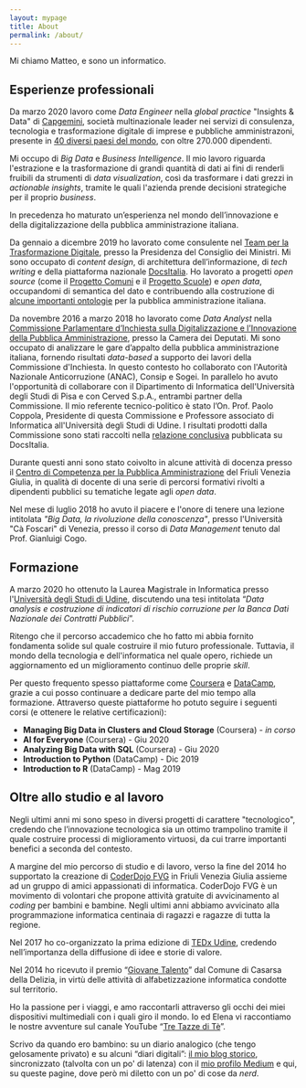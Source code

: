 ```yaml
---
layout: mypage
title: About
permalink: /about/
---
```


Mi chiamo Matteo, e sono un informatico.

Esperienze professionali
---------------------------
Da marzo 2020 lavoro come _Data Engineer_ nella _global practice_ "Insights & Data" di [Capgemini][Capgemini], società multinazionale leader nei servizi di consulenza, tecnologia e trasformazione digitale di imprese e pubbliche amministrazoni, presente in [40 diversi paesi del mondo][CapgeminiOffice], con oltre 270.000 dipendenti.

Mi occupo di _Big Data_ e _Business Intelligence_. Il mio lavoro riguarda l'estrazione e la trasformazione di grandi quantità di dati ai fini di renderli fruibili da strumenti di _data visualization_, così da trasformare i dati grezzi in _actionable insights_, tramite le quali l'azienda prende decisioni strategiche per il proprio _business_.

In precedenza ho maturato un’esperienza nel mondo dell’innovazione e della digitalizzazione della pubblica amministrazione italiana.

Da gennaio a dicembre 2019 ho lavorato come consulente nel [Team per la Trasformazione Digitale][teamdigitalelink], presso la Presidenza del Consiglio dei Ministri. Mi sono occupato di _content design_, di architettura dell’informazione, di _tech writing_ e della piattaforma nazionale [DocsItalia][docsitalialink]. Ho lavorato a progetti _open source_ (come il [Progetto Comuni][ProgettoComuni] e il [Progetto Scuole][ProgettoScuole]) e _open data_, occupandomi di semantica del dato e contribuendo alla costruzione di [alcune importanti ontologie][OntoPiALink] per la pubblica amministrazione italiana.

Da novembre 2016 a marzo 2018 ho lavorato come _Data Analyst_ nella [Commissione Parlamentare d’Inchiesta sulla Digitalizzazione e l’Innovazione della Pubblica Amministrazione][commissionedigitalelink], presso la Camera dei Deputati. Mi sono occupato di analizzare le gare d’appalto della pubblica amministrazione italiana, fornendo risultati _data-based_ a supporto dei lavori della Commissione d'Inchiesta. In questo contesto ho collaborato con l'Autorità Nazionale Anticorruzione (ANAC), Consip e Sogei. In parallelo ho avuto l'opportunità di collaborare con il Dipartimento di Informatica dell'Università degli Studi di Pisa e con Cerved S.p.A., entrambi partner della Commissione. Il mio referente tecnico-politico è stato l’On. Prof. Paolo Coppola, Presidente di questa Commissione e Professore associato di Informatica all'Università degli Studi di Udine. I risultati prodotti dalla Commissione sono stati raccolti nella [relazione conclusiva][RelazioneCommissione] pubblicata su DocsItalia.

Durante questi anni sono stato coivolto in alcune attività di docenza presso il [Centro di Competenza per la Pubblica Amministrazione][ComPALink] del Friuli Venezia Giulia, in qualità di docente di una serie di percorsi formativi rivolti a dipendenti pubblici su tematiche legate agli _open data_.

Nel mese di luglio 2018 ho avuto il piacere e l'onore di tenere una lezione intitolata _"Big Data, la rivoluzione della conoscenza"_, presso l'Università "Cà Foscari" di Venezia, presso il corso di _Data Management_ tenuto dal Prof. Gianluigi Cogo.

Formazione
---------------------------
A marzo 2020 ho ottenuto la Laurea Magistrale in Informatica presso l'[Università degli Studi di Udine][informaticauniudlink], discutendo una tesi intitolata “_Data analysis e costruzione di indicatori di rischio corruzione per la Banca Dati Nazionale dei Contratti Pubblici_”.

Ritengo che il percorso accademico che ho fatto mi abbia fornito fondamenta solide sul quale costruire il mio futuro professionale. Tuttavia, il mondo della tecnologia e dell'informatica nel quale opero, richiede un aggiornamento ed un miglioramento continuo delle proprie _skill_.

Per questo frequento spesso piattaforme come [Coursera][CourseraLink] e [DataCamp][DataCampLink], grazie a cui posso continuare a dedicare parte del mio tempo alla formazione. Attraverso queste piattaforme ho potuto seguire i seguenti corsi (e ottenere le relative certificazioni):

- **Managing Big Data in Clusters and Cloud Storage** (Coursera) - *in corso*
- **AI for Everyone** (Coursera) - Giu 2020
- **Analyzing Big Data with SQL** (Coursera) - Giu 2020
- **Introduction to Python** (DataCamp) - Dic 2019
- **Introduction to R** (DataCamp) - Mag 2019

Oltre allo studio e al lavoro
---------------------------
Negli ultimi anni mi sono speso in diversi progetti di carattere "tecnologico", credendo che l’innovazione tecnologica sia un ottimo trampolino tramite il quale costruire processi di miglioramento virtuosi, da cui trarre importanti benefici a seconda del contesto.

A margine del mio percorso di studio e di lavoro, verso la fine del 2014 ho supportato la creazione di [CoderDojo FVG][coderdojolink] in Friuli Venezia Giulia assieme ad un gruppo di amici appassionati di informatica. CoderDojo FVG è un movimento di volontari che propone attività gratuite di avvicinamento al _coding_ per bambini e bambine. Negli ultimi anni abbiamo avvicinato alla programmazione informatica centinaia di ragazzi e ragazze di tutta la regione.

Nel 2017 ho co-organizzato la prima edizione di [TEDx Udine][tedxudinelink], credendo nell’importanza della diffusione di idee e storie di valore.

Nel 2014 ho ricevuto il premio “[Giovane Talento][giovanetalentolink]” dal Comune di Casarsa della Delizia, in virtù delle attività di alfabetizzazione informatica condotte sul territorio.

Ho la passione per i viaggi, e amo raccontarli attraverso gli occhi dei miei dispositivi multimediali con i quali giro il mondo. Io ed Elena vi raccontiamo le nostre avventure sul canale YouTube “[Tre Tazze di Tè][tretazzeditelink]”.

Scrivo da quando ero bambino: su un diario analogico (che tengo gelosamente privato) e su alcuni “diari digitali”: [il mio blog storico][matteotroialink], sincronizzato (talvolta con un po' di latenza) con il [mio profilo Medium][Mediumlink] e qui, su queste pagine, dove però mi diletto con un po' di cose da _nerd_.

[Mediumlink]: https://medium.com/@matteotr
[matteotroialink]: http://www.matteotroia.it
[informaticauniudlink]: https://www.dmif.uniud.it/
[teamdigitalelink]: https://teamdigitale.governo.it/
[commissionedigitalelink]: https://www.camera.it/leg17/436?shadow_organo_parlamentare=2708
[RelazioneCommissione]: https://docs.italia.it/italia/relazioni-commissioni-parlamentari/relazionecommissionedigitale-docs/it/bozza/index.html
[CourseraLink]: https://www.coursera.org/
[DataCampLink]: https://www.datacamp.com/
[coderdojolink]: http://www.coderdojofvg.it
[tedxudinelink]: http://www.tedxudine.com
[giovanetalentolink]: https://procasarsa.org/articoli/cittadino-dellanno-humanitas-giovane-talento-premi-a-bagnarol-troia-e-sas-casarsa/
[tretazzeditelink]: https://www.youtube.com/channel/UCukRWZLKAVGU8wesojESTzg
[docsitalialink]: https://docs.italia.it/che-cos-e-docs-italia/
[Capgemini]: https://www.capgemini.com/it-it/
[ComPALink]: https://compa.fvg.it/
[ProgettoScuole]: https://designers.italia.it/kit/scuole/
[ProgettoComuni]: https://designers.italia.it/kit/comuni/
[OntoPiALink]: https://github.com/italia/daf-ontologie-vocabolari-controllati
[CapgeminiOffice]: https://www.capgemini.com/contact-us/

